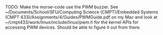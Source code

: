 TODO: Make the morse-code use the PWM buzzer.
See ~/Documents/School/SFU/Computing Science (CMPT)/Embedded Systems (CMPT 433)/Assignments/4/Guides/PWMGuide.pdf on my Mac
and look at ~/cmpt433/work/linux/include/linux/pwm.h for the kernel APIs for accessing PWM devices. Should be able to figure it out from there.